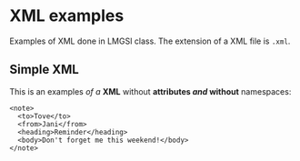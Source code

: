 # XML examples

Examples of XML done in LMGSI class. The extension of a XML file is `.xml`.

## Simple XML

This is an examples _of a_ **XML** without **attributes _and_ without** namespaces:


```xhtml
<note>
  <to>Tove</to>
  <from>Jani</from>
  <heading>Reminder</heading>
  <body>Don't forget me this weekend!</body>
</note>
```
